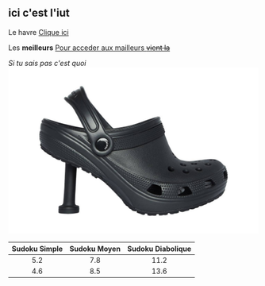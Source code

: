 ## ici c'est l'iut

Le havre
[Clique ici](https://www.lehavre.fr/)

Les **meilleurs**
[Pour acceder aux mailleurs ~~vient la~~](dauphin.md)

*Si tu sais pas c'est quoi*
![Ca pourrait t'aider](./image/crocs.jpg)

Sudoku Simple | Sudoku Moyen | Sudoku Diabolique 
 :---: | :---: | :---: 
5.2 | 7.8 | 11.2 
4.6 | 8.5 | 13.6